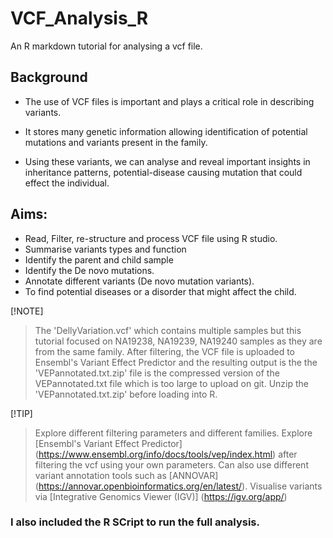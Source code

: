 # VCF_Analysis_R
An R markdown tutorial for analysing a vcf file.

## Background
- The use of VCF files is important and plays a critical role in
describing variants.
* It stores many genetic information allowing identification of
potential mutations and variants present in the family.
+ Using these variants, we can analyse and reveal important
insights in inheritance patterns, potential-disease causing
mutation that could effect the individual.

## Aims:
- Read, Filter, re-structure and process VCF file using R studio.
- Summarise variants types and function
- Identify the parent and child sample
- Identify the De novo mutations.
- Annotate different variants (De novo mutation variants).
- To find potential diseases or a disorder that might affect the
child.

[!NOTE]
> The 'DellyVariation.vcf' which contains multiple samples but this tutorial focused
on NA19238, NA19239, NA19240 samples as they are from the same family. 
> After filtering, the VCF file is uploaded to Ensembl's Variant Effect Predictor and the resulting output is the the 'VEPannotated.txt.zip' file is the compressed version of the VEPannotated.txt file which is too large to upload on git. 
> Unzip the 'VEPannotated.txt.zip' before loading into R.

[!TIP]
> Explore different filtering parameters and different families.
> Explore [Ensembl's Variant Effect Predictor] (https://www.ensembl.org/info/docs/tools/vep/index.html) after filtering the vcf using your own parameters. 
> Can also use different variant annotation tools such as [ANNOVAR] (https://annovar.openbioinformatics.org/en/latest/).
> Visualise variants via [Integrative Genomics Viewer (IGV)] (https://igv.org/app/)


### I also included the R SCript to run the full analysis.

